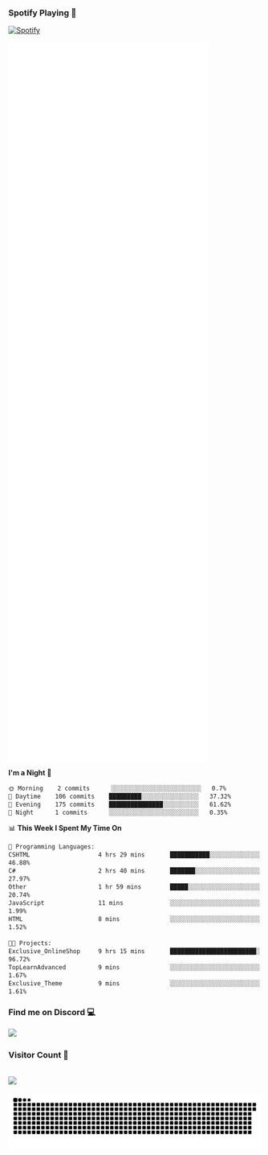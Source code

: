 ### Spotify Playing 🎵
[![Spotify](https://spotify-livestats-callme-milad.vercel.app/api/spotify)](https://open.spotify.com/user/314mrt6dxn5cqoxklh3thbwlr6by)

<img align="center" src="/github-metrics.svg" alt="Metrics" width="400">

<!--START_SECTION:waka-->
**I'm a Night 🦉** 

```text
🌞 Morning    2 commits      ░░░░░░░░░░░░░░░░░░░░░░░░░   0.7% 
🌆 Daytime    106 commits    █████████░░░░░░░░░░░░░░░░   37.32% 
🌃 Evening    175 commits    ███████████████░░░░░░░░░░   61.62% 
🌙 Night      1 commits      ░░░░░░░░░░░░░░░░░░░░░░░░░   0.35%

```


📊 **This Week I Spent My Time On** 

```text
💬 Programming Languages: 
CSHTML                   4 hrs 29 mins       ███████████░░░░░░░░░░░░░░   46.88% 
C#                       2 hrs 40 mins       ███████░░░░░░░░░░░░░░░░░░   27.97% 
Other                    1 hr 59 mins        █████░░░░░░░░░░░░░░░░░░░░   20.74% 
JavaScript               11 mins             ░░░░░░░░░░░░░░░░░░░░░░░░░   1.99% 
HTML                     8 mins              ░░░░░░░░░░░░░░░░░░░░░░░░░   1.52%

🐱‍💻 Projects: 
Exclusive_OnlineShop     9 hrs 15 mins       ████████████████████████░   96.72% 
TopLearnAdvanced         9 mins              ░░░░░░░░░░░░░░░░░░░░░░░░░   1.67% 
Exclusive_Theme          9 mins              ░░░░░░░░░░░░░░░░░░░░░░░░░   1.61%

```


<!--END_SECTION:waka-->

### Find me on Discord 💻
<a href="https://discord.gg/pQVcABAxAy" rel="nofollow"> 
  <img src="https://discord.c99.nl/widget/theme-3/977957889358573609.png" data-canonical-src="https://discord.c99.nl/widget/theme-3/977957889358573609.png" style="max-width: 100%;"></a>

### Visitor Count 🔢
<p align="left"> 
  <br>
  <img src="https://profile-counter.glitch.me/callme-devil/count.svg" />
</p>

<img src="https://github.com/callme-devil/callme-devil/blob/output/github-contribution-grid-snake.svg" alt="snake" style="max-width: 100%;">
